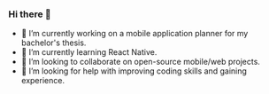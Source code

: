 ### Hi there 👋

- 🔭 I’m currently working on a mobile application planner for my bachelor's thesis.
- 🌱 I’m currently learning React Native.
- 👯 I’m looking to collaborate on open-source mobile/web projects.
- 🤔 I’m looking for help with improving coding skills and gaining experience.


<!--
**acato2/acato2** is a ✨ _special_ ✨ repository because its `README.md` (this file) appears on your GitHub profile.

Here are some ideas to get you started:



- 💬 Ask me about ...
- 📫 How to reach me: ...
- 😄 Pronouns: ...
- ⚡ Fun fact: ...
-->
